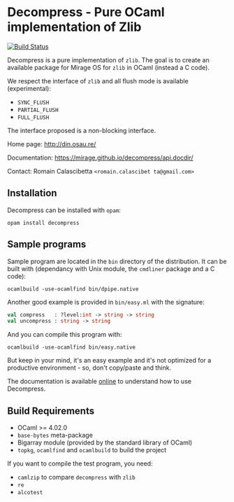 Decompress - Pure OCaml implementation of Zlib
==============================================

[![Build Status](https://travis-ci.org/mirage/decompress.svg?branch=master)](https://travis-ci.org/mirage/decompress)

Decompress is a pure implementation of `zlib`. The goal is to create an
available package for Mirage OS for `zlib` in OCaml (instead a C code).

We respect the interface of `zlib` and all flush mode is available
(experimental):

- `SYNC_FLUSH`
- `PARTIAL_FLUSH`
- `FULL_FLUSH`

The interface proposed is a non-blocking interface.

Home page: http://din.osau.re/

Documentation: https://mirage.github.io/decompress/api.docdir/

Contact: Romain Calascibetta `<romain.calascibet ta@gmail.com>`

## Installation

Decompress can be installed with `opam`:

    opam install decompress

## Sample programs

Sample program are located in the `bin` directory of the distribution. It can be
built with (dependancy with Unix module, the `cmdliner` package and a C code):

    ocamlbuild -use-ocamlfind bin/dpipe.native

Another good example is provided in `bin/easy.ml` with the signature:

```ocaml
val compress   : ?level:int -> string -> string
val uncompress : string -> string
```

And you can compile this program with:

    ocamlbuild -use-ocamlfind bin/easy.native

But keep in your mind, it's an easy example and it's not optimized for a
productive environment - so, don't copy/paste and think.

The documentation is
available [online](https://mirage.github.io/decompress/api.docdir/) to
understand how to use Decompress.

## Build Requirements

 * OCaml >= 4.02.0
 * `base-bytes` meta-package
 * Bigarray module (provided by the standard library of OCaml)
 * `topkg`, `ocamlfind` and `ocamlbuild` to build the project

If you want to compile the test program, you need:

 * `camlzip` to compare `decompress` with `zlib`
 * `re`
 * `alcotest`
